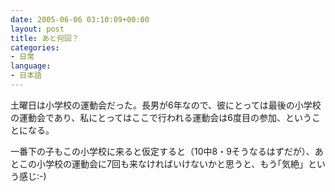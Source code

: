 ```yaml
---
date: 2005-06-06 03:10:09+00:00
layout: post
title: あと何回？
categories:
- 日常
language:
- 日本語
---
```


土曜日は小学校の運動会だった。長男が6年なので、彼にとっては最後の小学校の運動会であり、私にとってはここで行われる運動会は6度目の参加、ということになる。

一番下の子もこの小学校に来ると仮定すると（10中8・9そうなるはずだが）、あとこの小学校の運動会に7回も来なければいけないかと思うと、もう｢気絶」という感じ:-)
